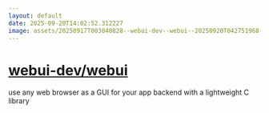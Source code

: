 ```yaml
---
layout: default
date: 2025-09-20T14:02:52.312227
image: assets/20250917T003040828--webui-dev--webui--20250920T042751968--cropped.png
---
```


# [webui-dev/webui](https://github.com/webui-dev/webui)

use any web browser as a GUI for your app backend with a lightweight C library
